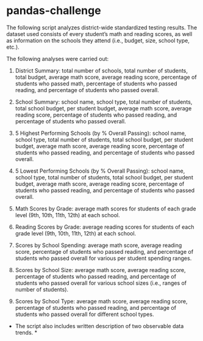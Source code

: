 # pandas-challenge

The following script analyzes district-wide standardized testing results. The dataset used consists of every student’s math and reading scores, as well as information on the schools they attend (i.e., budget, size, school type, etc.). 

The following analyses were carried out: 
1. District Summary: total number of schools, total number of students, total budget, average math score, average reading score, percentage of students who passed math, percentage of students who passed reading, and percentage of students who passed overall. 

2. School Summary: school name, school type, total number of students, total school budget, per student budget, average math score, average reading score, percentage of students who passed reading, and percentage of students who passed overall. 

3. 5 Highest Performing Schools (by % Overall Passing): school name, school type, total number of students, total school budget, per student budget, average math score, average reading score, percentage of students who passed reading, and percentage of students who passed overall. 

4. 5 Lowest Performing Schools (by % Overall Passing): school name, school type, total number of students, total school budget, per student budget, average math score, average reading score, percentage of students who passed reading, and percentage of students who passed overall. 

5. Math Scores by Grade: average math scores for students of each grade level (9th, 10th, 11th, 12th) at each school. 

6. Reading Scores by Grade: average reading scores for students of each grade level (9th, 10th, 11th, 12th) at each school. 

7. Scores by School Spending: average math score, average reading score, percentage of students who passed reading, and percentage of students who passed overall for various per student spending ranges. 

8. Scores by School Size: average math score, average reading score, percentage of students who passed reading, and percentage of students who passed overall for various school sizes (i.e., ranges of number of students). 

9. Scores by School Type: average math score, average reading score, percentage of students who passed reading, and percentage of students who passed overall for different school types. 

* The script also includes written description of two observable data trends. * 